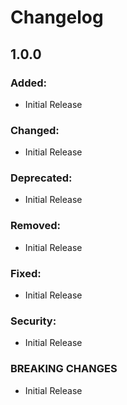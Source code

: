 Changelog
=========

1.0.0
-----

### Added:
- Initial Release

### Changed:
- Initial Release

### Deprecated:
- Initial Release

### Removed:
- Initial Release

### Fixed:
- Initial Release

### Security:
- Initial Release

### BREAKING CHANGES
- Initial Release
